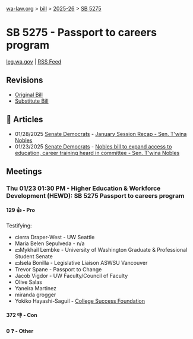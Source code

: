 [wa-law.org](/) > [bill](/bill/) > [2025-26](/bill/2025-26/) > [SB 5275](/bill/2025-26/sb/5275/)

# SB 5275 - Passport to careers program
[leg.wa.gov](https://app.leg.wa.gov/billsummary?BillNumber=5275&Year=2025&Initiative=false) | [RSS Feed](./rss.xml)

## Revisions
* [Original Bill](1/)
* [Substitute Bill](S/)

## 📰 Articles
* 01/28/2025 [Senate Democrats](/org/senate_democrats/) - [January Session Recap - Sen. T’wina Nobles](https://senatedemocrats.wa.gov/nobles/2025/01/28/january-session-recap-2/#:~:text=SB%205275)
* 01/23/2025 [Senate Democrats](/org/senate_democrats/) - [Nobles bill to expand access to education, career training heard in committee - Sen. T’wina Nobles](https://senatedemocrats.wa.gov/nobles/2025/01/23/nobles-bill-to-expand-access-to-education-career-training-heard-in-committee/#:~:text=Senate%20Bill%205275)

## Meetings
### Thu 01/23 01:30 PM - Higher Education & Workforce Development (HEWD): SB 5275 Passport to careers program
#### 129 👍 - Pro
Testifying:
* cierra Draper-West - UW Seattle
* Maria Belen Sepulveda - n/a
* 💵Mykhail Lembke - University of Washington Graduate & Professional Student Senate
* 💵Isela Bonilla - Legislative Liaison ASWSU Vancouver
* Trevor Spane - Passport to Change
* Jacob Vigdor - UW Faculty/Council of Faculty
* Olive Salas
* Yaneira Martinez
* miranda grogger
* Yokiko Hayashi-Saguil - [College Success Foundation](/org/college_success_foundation/)

#### 372 👎 - Con

#### 0 ❓ - Other
